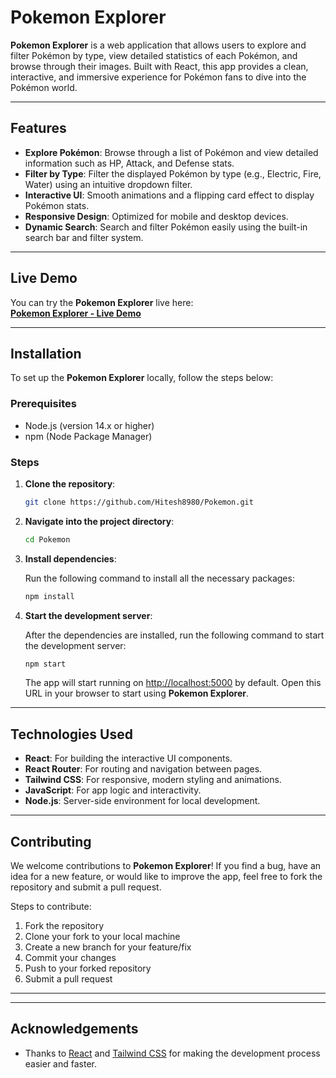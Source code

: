 # Pokemon Explorer

**Pokemon Explorer** is a web application that allows users to explore and filter Pokémon by type, view detailed statistics of each Pokémon, and browse through their images. Built with React, this app provides a clean, interactive, and immersive experience for Pokémon fans to dive into the Pokémon world.

---

## Features

- **Explore Pokémon**: Browse through a list of Pokémon and view detailed information such as HP, Attack, and Defense stats.
- **Filter by Type**: Filter the displayed Pokémon by type (e.g., Electric, Fire, Water) using an intuitive dropdown filter.
- **Interactive UI**: Smooth animations and a flipping card effect to display Pokémon stats.
- **Responsive Design**: Optimized for mobile and desktop devices.
- **Dynamic Search**: Search and filter Pokémon easily using the built-in search bar and filter system.

---

## Live Demo

You can try the **Pokemon Explorer** live here:  
**[Pokemon Explorer - Live Demo](https://pokemonexp.netlify.app/)** 

---

## Installation

To set up the **Pokemon Explorer** locally, follow the steps below:

### Prerequisites

- Node.js (version 14.x or higher)
- npm (Node Package Manager)

### Steps

1. **Clone the repository**:

    ```bash
    git clone https://github.com/Hitesh8980/Pokemon.git
    ```

2. **Navigate into the project directory**:

    ```bash
    cd Pokemon
    ```

3. **Install dependencies**:

    Run the following command to install all the necessary packages:

    ```bash
    npm install
    ```

4. **Start the development server**:

    After the dependencies are installed, run the following command to start the development server:

    ```bash
    npm start
    ```

    The app will start running on [http://localhost:5000](http://localhost:5000) by default. Open this URL in your browser to start using **Pokemon Explorer**.

---

## Technologies Used

- **React**: For building the interactive UI components.
- **React Router**: For routing and navigation between pages.
- **Tailwind CSS**: For responsive, modern styling and animations.
- **JavaScript**: For app logic and interactivity.
- **Node.js**: Server-side environment for local development.

---

## Contributing

We welcome contributions to **Pokemon Explorer**! If you find a bug, have an idea for a new feature, or would like to improve the app, feel free to fork the repository and submit a pull request.

Steps to contribute:

1. Fork the repository
2. Clone your fork to your local machine
3. Create a new branch for your feature/fix
4. Commit your changes
5. Push to your forked repository
6. Submit a pull request

---



---

## Acknowledgements

- Thanks to [React](https://reactjs.org/) and [Tailwind CSS](https://tailwindcss.com/) for making the development process easier and faster.
